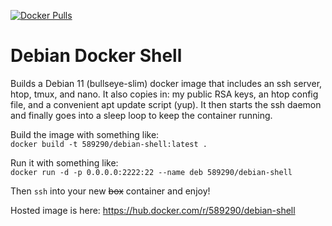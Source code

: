 [![Docker Pulls](https://img.shields.io/docker/pulls/589290/debian-shell.svg)](https://hub.docker.com/repository/docker/589290/debian-shell)

Debian Docker Shell
=======================================

Builds a Debian 11 (bullseye-slim) docker image that includes an ssh server, htop, tmux, and nano. It also copies in: my public RSA keys, an htop config file, and a convenient apt update script (yup). It then starts the ssh daemon and finally goes into a sleep loop to keep the container running.  

Build the image with something like:    
```docker build -t 589290/debian-shell:latest .```  
  
Run it with something like:  
```docker run -d -p 0.0.0.0:2222:22 --name deb 589290/debian-shell```  
  
Then ```ssh``` into your new <del>box</del> container and enjoy!  
  

Hosted image is here: https://hub.docker.com/r/589290/debian-shell  
